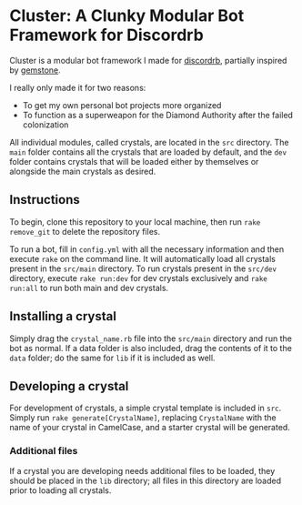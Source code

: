 # Cluster: A Clunky Modular Bot Framework for Discordrb

Cluster is a modular bot framework I made for [discordrb](https://github.com/meew0/discordrb),
partially inspired by [gemstone](https://github.com/z64/gemstone).

I really only made it for two reasons:

* To get my own personal bot projects more organized
* To function as a superweapon for the Diamond Authority after the failed colonization

All individual modules, called crystals, are located in the `src` directory. The `main` folder contains all the crystals
that are loaded by default, and the `dev` folder contains crystals that will be loaded either by themselves or alongside
the main crystals as desired.

## Instructions

To begin, clone this repository to your local machine, then run `rake remove_git` to delete the repository files.

To run a bot, fill in `config.yml` with all the necessary information and then execute `rake` on the command line.
It will automatically load all crystals present in the `src/main` directory. To run crystals present in
the `src/dev` directory, execute `rake run:dev` for dev crystals exclusively and `rake run:all` to run both
main and dev crystals.

## Installing a crystal

Simply drag the `crystal_name.rb` file into the `src/main` directory and run the bot as normal.
If a data folder is also included, drag the contents of it to the `data` folder;
do the same for `lib` if it is included as well.

## Developing a crystal

For development of crystals, a simple crystal template is included in `src`. Simply run `rake generate[CrystalName]`,
replacing `CrystalName` with the name of your crystal in CamelCase, and a starter crystal will be generated.

### Additional files

If a crystal you are developing needs additional files to be loaded, they should be placed in the `lib` directory;
all files in this directory are loaded prior to loading all crystals.